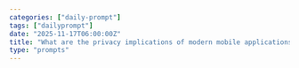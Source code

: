 ```yaml
---
categories: ["daily-prompt"]
tags: ["dailyprompt"]
date: "2025-11-17T06:00:00Z"
title: "What are the privacy implications of modern mobile applications?"
type: "prompts"
---
```

